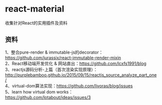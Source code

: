 # react-material
收集针对React的实用插件及资料

## 资料
1、整合pure-render & immutable-js的decorator：https://github.com/jurassix/react-immutable-render-mixin  
2、React移动端开发优化 & 网站直出：https://github.com/lcxfs1991/blog  
3、reactjs源码分析-上篇（首次渲染实现原理）：http://purplebamboo.github.io/2015/09/15/reactjs_source_analyze_part_one/  
4、virtual-dom算法实现：https://github.com/livoras/blog/issues  
5、learn how virtual dom works：https://github.com/lotabout/ideas/issues/3
